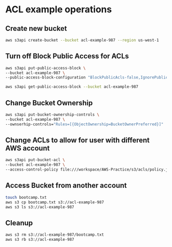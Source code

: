 # ACL example operations

## Create new bucket

```sh
aws s3api create-bucket --bucket acl-example-987 --region us-west-1
```

## Turn off Block Public Access for ACLs

```sh
aws s3api put-public-access-block \
--bucket acl-example-987 \
--public-access-block-configuration "BlockPublicAcls-false,IgnorePublicAcls=false,BlockPublicPolicy=true,RestrictPublicBuckets=true"
```

```sh
aws s3api get-public-access-block --bucket acl-example-987
```

## Change Bucket Ownership

```sh
aws s3api put-bucket-ownership-controls \
--bucket acl-example-987 \
--ownserhip-controls="Rules=[{ObjectOwnership=BucketOwnerPreferred}]"
```

## Change ACLs to allow for user with different AWS account

```sh
aws s3api put-bucket-acl \
--bucket acl-example-987 \
--access-control-policy file:///workspace/AWS-Practice/s3/acls/policy.json
```

## Access Bucket from another account

```sh
touch bootcamp.txt
aws s3 cp bootcamp.txt s3://acl-example-987
aws s3 ls s3://acl-example-987
```

## Cleanup

```sh
aws s3 rm s3://acl-example-987/bootcamp.txt
aws s3 rb s3://acl-example-987
```